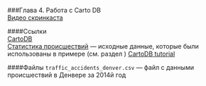 ###Глава 4. Работа с Carto DB  
[Видео скринкаста](http://vimeo.com/)

####Ссылки  
[CartoDB](http://cartodb.com)  
[Статистика происшествий](http://data.denvergov.org/dataset/city-and-county-of-denver-traffic-accidents) — исходные данные, которые были использованы в примере (см. раздел )
[CartoDB tutorial](https://github.com/clhenrick/cartodb-tutorial/)  

####Файлы
`traffic_accidents_denver.csv` — файл с данными происшествий в Денвере за 2014й год  